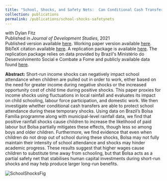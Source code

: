 ```yaml
---
title: "School, Shocks, and Safety Nets:  Can Conditional Cash Transfers Protect Human Capital Investments During Rainfall Shocks?"
collection: publications
permalink: /publications/school-shocks-safetynets
---
```

with Dylan Fitz<br>
Published in <em>Journal of Development Studies</em>, 2021<br>
Published version available [here](https://www.tandfonline.com/doi/full/10.1080/00220388.2021.1928640?src=). Working paper version available [here](https://rileyleague.github.io/files/bolsa_schooling.pdf). BibTeX citation available [here](https://rileyleague.github.io/bibfiles/fitz2021school.md).
A replication package is available [here](https://www.dropbox.com/scl/fi/apysl8qqsslh900l940g3/SSSNcode.zip?rlkey=dbqktykbiksbqgossifjnf3t8&dl=0). The replication package relies on data provided by Brazil's Ministério do Desenvolvimento Social e Combate a Fome and publicly available data found [here](https://www.dropbox.com/s/ujak7evtavphnv8/MunicipalRainfall.zip?dl=0).


**Abstract:** Short-run income shocks can negatively impact school attendance when children are pulled out in order to work, either based on the need for greater income during negative shocks or the increased opportunity cost of child time during positive shocks. This paper proxies for income shocks using fluctuations in local rainfall and evaluates its impact on child schooling, labour force participation, and domestic work. We then investigate whether conditional cash transfers are able to protect school attendance during these temporary shocks. Using data on Brazil’s Bolsa Família programme along with municipal-level rainfall data, we find that positive rainfall shocks cause children to increase the likelihood of paid labour but Bolsa partially mitigates these effects, though less so among boys and older children. Furthermore, we find evidence that even when children do not drop out of school during these shocks, Bolsa may not fully maintain their intensity of school attendance and shocks may hinder academic progress. These results suggest that higher wages cause children to substitute time away from schooling, but that Bolsa acts as a partial safety net that stabilises human capital investments during short-run shocks and may help produce larger long-run benefits.

![SchoolShocksFig](https://rileyleague.github.io/images/paidwork_fig.png)
